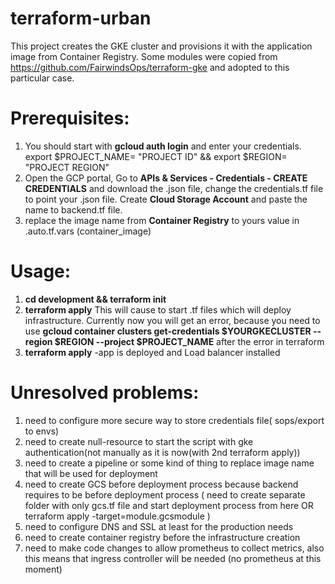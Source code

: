 # terraform-urban
This project creates the GKE cluster and provisions it with the application image from Container Registry.
Some modules were copied from https://github.com/FairwindsOps/terraform-gke and adopted to this particular case.
# Prerequisites: 
1) You should start with **gcloud auth login** and enter your credentials. export $PROJECT_NAME= "PROJECT ID" && export $REGION= "PROJECT REGION"
2) Open the GCP portal, Go to **APIs & Services - Credentials - CREATE CREDENTIALS** and download the .json file, change the credentials.tf file to point your .json file. Create **Cloud Storage Account** and paste the name to backend.tf file.
3) replace the image name from **Container Registry** to yours value in .auto.tf.vars (container_image)

# Usage: 

1) **cd development && terraform init**
2) **terraform apply**
This will cause to start .tf files which will deploy infrastructure.
Currently now you will get an error, because you  need to use **gcloud container clusters get-credentials $YOURGKECLUSTER --region $REGION --project $PROJECT_NAME** after the error in terraform
3) **terraform apply**  -app is deployed and Load balancer installed

# Unresolved problems: 
1) need to configure more secure way to store credentials file( sops/export to envs)
2) need to create null-resource to start the script with gke authentication(not manually as it is now(with 2nd terraform apply)) 
4) need to create a pipeline or some kind of thing to replace image name that will be used for deployment
3) need to create GCS before deployment process because backend requires to be before deployment process ( need to create separate folder with only gcs.tf file and start deployment process from here OR terraform apply -target=module.gcsmodule )
4) need to configure DNS and SSL at least for the production needs
5) need to create container registry before the infrastructure creation
6) need to make code changes to allow prometheus to collect metrics, also this means that ingress controller will be needed (no prometheus at this moment)

